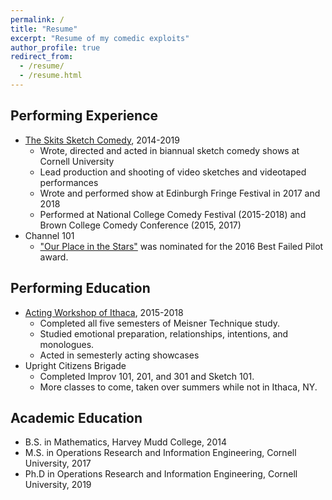 ```yaml
---
permalink: /
title: "Resume"
excerpt: "Resume of my comedic exploits"
author_profile: true
redirect_from:
  - /resume/
  - /resume.html
---
```



## Performing Experience
* [The Skits Sketch Comedy](https://theskits.com/), 2014-2019
  * Wrote, directed and acted in biannual sketch comedy shows at Cornell University
  * Lead production and shooting of video sketches and videotaped performances
  * Wrote and performed show at Edinburgh Fringe Festival in 2017 and 2018
  * Performed at National College Comedy Festival (2015-2018) and Brown College Comedy Conference (2015, 2017)
* Channel 101
  * ["Our Place in the Stars"](https://www.youtube.com/watch?v=nCuEoNhsdD8) was nominated for the 2016 Best Failed Pilot award.


## Performing Education
* [Acting Workshop of Ithaca](http://www.actorsworkshop.biz/), 2015-2018
  * Completed all five semesters of Meisner Technique study.
  * Studied emotional preparation, relationships, intentions, and monologues.
  * Acted in semesterly acting showcases
* Upright Citizens Brigade
  * Completed Improv 101, 201, and 301 and Sketch 101.
  * More classes to come, taken over summers while not in Ithaca, NY.

## Academic Education
* B.S. in Mathematics, Harvey Mudd College, 2014
* M.S. in Operations Research and Information Engineering, Cornell University, 2017
* Ph.D in Operations Research and Information Engineering, Cornell University, 2019
